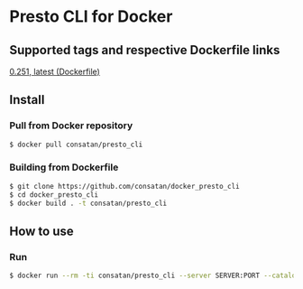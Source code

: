 # Presto CLI for Docker

## Supported tags and respective Dockerfile links

[0.251, latest (Dockerfile)](https://github.com/consatan/docker_presto_cli/blob/v0.251/Dockerfile)

## Install
### Pull from Docker repository
```sh
$ docker pull consatan/presto_cli
```

### Building from Dockerfile
```sh
$ git clone https://github.com/consatan/docker_presto_cli
$ cd docker_presto_cli
$ docker build . -t consatan/presto_cli
```

## How to use
### Run
```sh
$ docker run --rm -ti consatan/presto_cli --server SERVER:PORT --catalog CATALOG --user USERNAME
```
